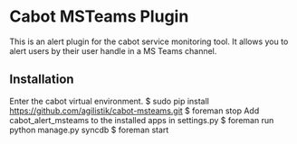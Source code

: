 Cabot MSTeams Plugin
=====

This is an alert plugin for the cabot service monitoring tool. It allows you to alert users by their user handle in a MS Teams channel.

## Installation
Enter the cabot virtual environment.
    $ sudo pip install https://github.com/agilistik/cabot-msteams.git
    $ foreman stop
Add cabot_alert_msteams to the installed apps in settings.py
    $ foreman run python manage.py syncdb
    $ foreman start
